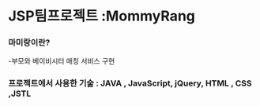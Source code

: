# JSP팀프로젝트 :MommyRang

### 마미랑이란?
-부모와 베이비시터 매칭 서비스 구현

### 프로젝트에서 사용한 기술 : JAVA , JavaScript, jQuery, HTML , CSS ,JSTL






